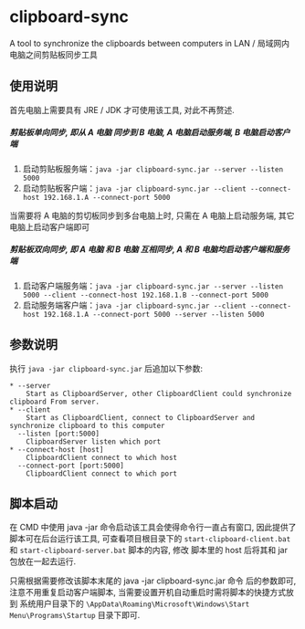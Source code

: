 # clipboard-sync
A tool to synchronize the clipboards between computers in LAN / 局域网内电脑之间剪贴板同步工具 

## 使用说明
首先电脑上需要具有 JRE / JDK 才可使用该工具, 对此不再赘述.
##### 剪贴板单向同步, 即从 A 电脑 同步到 B 电脑, A 电脑启动服务端, B 电脑启动客户端
1. 启动剪贴板服务端：`java -jar clipboard-sync.jar --server --listen 5000`
2. 启动剪贴板客户端：`java -jar clipboard-sync.jar --client --connect-host 192.168.1.A --connect-port 5000`

当需要将 A 电脑的剪切板同步到多台电脑上时, 只需在 A 电脑上启动服务端, 其它电脑上启动客户端即可

##### 剪贴板双向同步, 即 A 电脑 和 B 电脑 互相同步, A 和 B 电脑均启动客户端和服务端
1. 启动客户端服务端：`java -jar clipboard-sync.jar --server --listen 5000 --client --connect-host 192.168.1.B --connect-port 5000`
2. 启动服务端客户端：`java -jar clipboard-sync.jar --client --connect-host 192.168.1.A --connect-port 5000 --server --listen 5000`


## 参数说明
执行 `java -jar clipboard-sync.jar` 后追加以下参数:
```shell script
* --server
    Start as ClipboardServer, other ClipboardClient could synchronize clipboard From server.
* --client
    Start as ClipboardClient, connect to ClipboardServer and synchronize clipboard to this computer
  --listen [port:5000]
    ClipboardServer listen which port
* --connect-host [host]
    ClipboardClient connect to which host
  --connect-port [port:5000]
    ClipboardClient connect to which port
```

## 脚本启动
在 CMD 中使用 java -jar 命令启动该工具会使得命令行一直占有窗口, 因此提供了脚本可在后台运行该工具, 可查看项目根目录下的 `start-clipboard-client.bat` 和 `start-clipboard-server.bat` 脚本的内容, 修改 脚本里的 host 后将其和 jar 包放在一起去运行.

只需根据需要修改该脚本末尾的 java -jar clipboard-sync.jar 命令 后的参数即可, 注意不用重复启动客户端脚本, 当需要设置开机自动重启时需将脚本的快捷方式放到 系统用户目录下的 `\AppData\Roaming\Microsoft\Windows\Start Menu\Programs\Startup` 目录下即可.